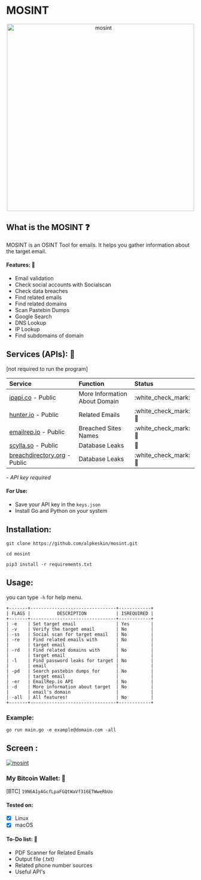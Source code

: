 # MOSINT

<p align="center">
  <img src="https://raw.githubusercontent.com/alpkeskin/mosint/master/banner.png" width="500" title="mosint">
</p>

## What is the MOSINT :question:

MOSINT is an OSINT Tool for emails. It helps you gather information about the target email.

#### Features: :eyes:

* Email validation
* Check social accounts with Socialscan
* Check data breaches
* Find related emails
* Find related domains
* Scan Pastebin Dumps
* Google Search
* DNS Lookup
* IP Lookup
* Find subdomains of domain 


## Services (APIs): :key:

\[not required to run the program\]

| Service | Function | Status |
| :--- | :--- | :--- |
| [ipapi.co](https://ipapi.co/) - Public | More Information About Domain | :white\_check\_mark: |
| [hunter.io](https://hunter.io/) - Public | Related Emails | :white\_check\_mark: :key: |
| [emailrep.io](https://emailrep.io/) - Public | Breached Sites Names | :white\_check\_mark: :key: |
| [scylla.so](https://scylla.so/) - Public | Database Leaks | :construction: |
| [breachdirectory.org](https://breachdirectory.org/) - Public | Database Leaks | :white\_check\_mark: :key: |

_- API key required_

#### For Use:

- Save your API key in the `keys.json`
- Install Go and Python on your system

## Installation:

`git clone https://github.com/alpkeskin/mosint.git`

`cd mosint`

`pip3 install -r requirements.txt`

## Usage:

you can type `-h` for help menu.

```text
+-------+--------------------------------+------------+
| FLAGS |          DESCRIPTION           | ISREQUIRED |
+-------+--------------------------------+------------+
| -e    | Set target email               | Yes        |
| -v    | Verify the target email        | No         |
| -ss   | Social scan for target email   | No         |
| -re   | Find related emails with       | No         |
|       | target email                   |            |
| -rd   | Find related domains with      | No         |
|       | target email                   |            |
| -l    | Find password leaks for target | No         |
|       | email                          |            |
| -pd   | Search pastebin dumps for      | No         |
|       | target email                   |            |
| -er   | EmailRep.io API                | No         |
| -d    | More information about target  | No         |
|       | email's domain                 |            |
| -all  | All features!                  | No         |
+-------+--------------------------------+------------+
```

### Example:

`go run main.go -e example@domain.com -all`


## Screen :

[![mosint](https://asciinema.org/a/444753.svg)](https://asciinema.org/a/444753)

### My Bitcoin Wallet: :money_with_wings:
[BTC]
`19N6A1yAGcfLpaFGQtWaVf316ETWweRbUo`

#### Tested on:

- [x] Linux
- [x] macOS

#### To-Do list: :memo:

- PDF Scanner for Related Emails
- Output file (.txt)
- Related phone number sources
- Useful API's

